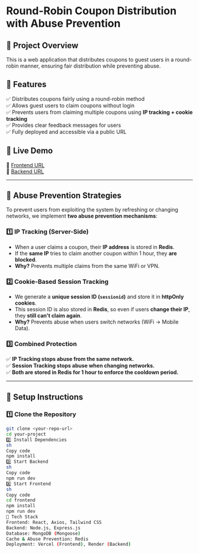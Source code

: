 # Round-Robin Coupon Distribution with Abuse Prevention

## 🔹 Project Overview
This is a web application that distributes coupons to guest users in a round-robin manner, ensuring fair distribution while preventing abuse.

## 🔹 Features
✅ Distributes coupons fairly using a round-robin method  
✅ Allows guest users to claim coupons without login  
✅ Prevents users from claiming multiple coupons using **IP tracking + cookie tracking**  
✅ Provides clear feedback messages for users  
✅ Fully deployed and accessible via a public URL  

## 🔹 Live Demo
🔗 [Frontend URL](https://coupon-generator-delta.vercel.app/)  
🔗 [Backend URL](https://your-backend-url.com)  

---

## 🔹 **Abuse Prevention Strategies**
To prevent users from exploiting the system by refreshing or changing networks, we implement **two abuse prevention mechanisms**:

### **1️⃣ IP Tracking (Server-Side)**
- When a user claims a coupon, their **IP address** is stored in **Redis**.
- If the **same IP** tries to claim another coupon within 1 hour, they **are blocked**.
- **Why?** Prevents multiple claims from the same WiFi or VPN.

### **2️⃣ Cookie-Based Session Tracking**
- We generate a **unique session ID (`sessionid`)** and store it in **httpOnly cookies**.
- This session ID is also stored in **Redis**, so even if users **change their IP**, they **still can't claim again**.
- **Why?** Prevents abuse when users switch networks (WiFi → Mobile Data).

### **3️⃣ Combined Protection**
✅ **IP Tracking stops abuse from the same network.**  
✅ **Session Tracking stops abuse when changing networks.**  
✅ **Both are stored in Redis for 1 hour to enforce the cooldown period.**  

---

## 🔹 **Setup Instructions**
### **1️⃣ Clone the Repository**
```sh
git clone <your-repo-url>
cd your-project
2️⃣ Install Dependencies
sh
Copy code
npm install
3️⃣ Start Backend
sh
Copy code
npm run dev
4️⃣ Start Frontend
sh
Copy code
cd frontend
npm install
npm run dev
🔹 Tech Stack
Frontend: React, Axios, Tailwind CSS
Backend: Node.js, Express.js
Database: MongoDB (Mongoose)
Cache & Abuse Prevention: Redis
Deployment: Vercel (Frontend), Render (Backend)

